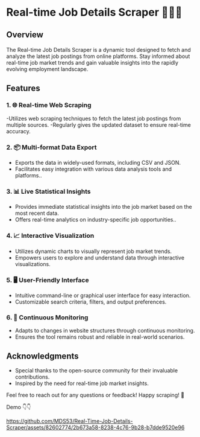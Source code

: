 # Real-time Job Details Scraper 🕵️‍♂️💼
###
###

## Overview
####

The Real-time Job Details Scraper is a dynamic tool designed to fetch and analyze the latest job postings from online platforms. Stay informed about real-time job market trends and gain valuable insights into the rapidly evolving employment landscape.

## Features

### 1.  🌐  Real-time Web Scraping

-Utilizes web scraping techniques to fetch the latest job postings from multiple sources.
-Regularly gives the updated dataset to ensure real-time accuracy.

### 2. 📦 Multi-format Data Export

- Exports the data in widely-used formats, including CSV and JSON.
- Facilitates easy integration with various data analysis tools and platforms..

### 3. 📊 Live Statistical Insights

- Provides immediate statistical insights into the job market based on the most recent data.
- Offers real-time analytics on industry-specific job opportunities..

### 4. 📈 Interactive Visualization

- Utilizes dynamic charts to visually represent job market trends.
- Empowers users to explore and understand data through interactive visualizations.

### 5. 🖥️ User-Friendly Interface

- Intuitive command-line or graphical user interface for easy interaction.
- Customizable search criteria, filters, and output preferences.

### 6. 🔄 Continuous Monitoring

- Adapts to changes in website structures through continuous monitoring.
- Ensures the tool remains robust and reliable in real-world scenarios.


## Acknowledgments

- Special thanks to the open-source community for their invaluable contributions.
- Inspired by the need for real-time job market insights.
  

Feel free to reach out for any questions or feedback! Happy scraping! 🚀

Demo 👇👇

https://github.com/MDS53/Real-Time-Job-Details-Scraper/assets/82602774/2b673a58-8238-4c76-9b28-b7dde9520e96

